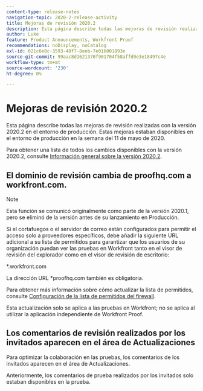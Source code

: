 ```yaml
---
content-type: release-notes
navigation-topic: 2020-2-release-activity
title: Mejoras de revisión 2020.2
description: Esta página describe todas las mejoras de revisión realizadas con la versión 2020.2 en el entorno de producción. Estas mejoras estaban disponibles en el entorno de producción en la semana del 11 de mayo de 2020.
author: Luke
feature: Product Announcements, Workfront Proof
recommendations: noDisplay, noCatalog
exl-id: 021c6e0c-3593-40f7-8eeb-7e016001893e
source-git-commit: 99aac8d1621370f901704f58affd9e3e18497c4e
workflow-type: tm+mt
source-wordcount: '230'
ht-degree: 0%

---
```


# Mejoras de revisión 2020.2

Esta página describe todas las mejoras de revisión realizadas con la versión 2020.2 en el entorno de producción. Estas mejoras estaban disponibles en el entorno de producción en la semana del 11 de mayo de 2020.

Para obtener una lista de todos los cambios disponibles con la versión 2020.2, consulte [Información general sobre la versión 2020.2](../../../product-announcements/product-releases/2020.2.-release-activity/2020-2-release-overview.md).

## El dominio de revisión cambia de proofhq.com a workfront.com.

>[!NOTE]
>
>Esta función se comunicó originalmente como parte de la versión 2020.1, pero se eliminó de la versión antes de su lanzamiento en Producción.

Si el cortafuegos o el servidor de correo están configurados para permitir el acceso solo a proveedores específicos, debe añadir la siguiente URL adicional a su lista de permitidos para garantizar que los usuarios de su organización puedan ver las pruebas en Workfront tanto en el visor de revisión del explorador como en el visor de revisión de escritorio:

&#42;.workfront.com

La dirección URL &#42;proofhq.com también es obligatoria.

Para obtener más información sobre cómo actualizar la lista de permitidos, consulte [Configuración de la lista de permitidos del firewall](../../../administration-and-setup/get-started-wf-administration/configure-your-firewall.md).

Esta actualización solo se aplica a las pruebas en Workfront; no se aplica al utilizar la aplicación independiente de Workfront Proof.

## Los comentarios de revisión realizados por los invitados aparecen en el área de Actualizaciones

Para optimizar la colaboración en las pruebas, los comentarios de los invitados aparecen en el área de Actualizaciones.

Anteriormente, los comentarios de prueba realizados por los invitados solo estaban disponibles en la prueba.
